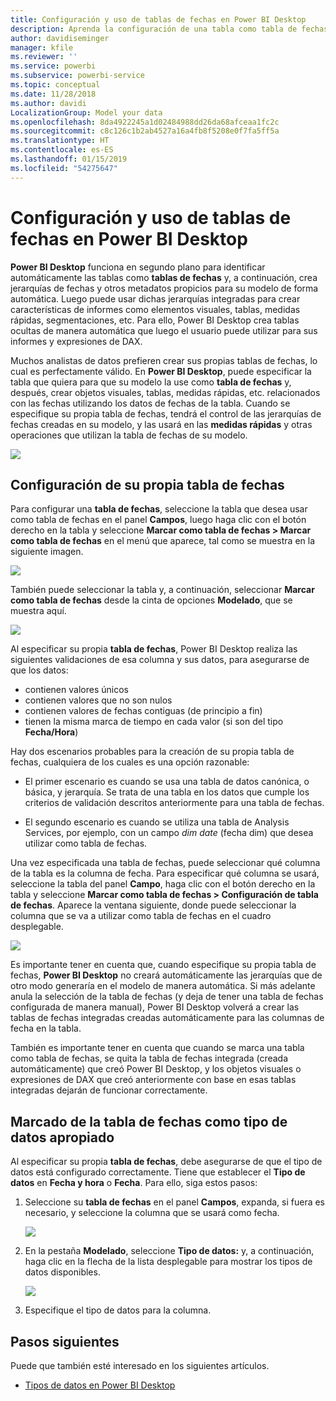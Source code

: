 ```yaml
---
title: Configuración y uso de tablas de fechas en Power BI Desktop
description: Aprenda la configuración de una tabla como tabla de fechas, y su significado, en Power BI Desktop.
author: davidiseminger
manager: kfile
ms.reviewer: ''
ms.service: powerbi
ms.subservice: powerbi-service
ms.topic: conceptual
ms.date: 11/28/2018
ms.author: davidi
LocalizationGroup: Model your data
ms.openlocfilehash: 8da4922245a1d02484988dd26da68afceaa1fc2c
ms.sourcegitcommit: c8c126c1b2ab4527a16a4fb8f5208e0f7fa5ff5a
ms.translationtype: HT
ms.contentlocale: es-ES
ms.lasthandoff: 01/15/2019
ms.locfileid: "54275647"
---
```

# <a name="set-and-use-date-tables-in-power-bi-desktop"></a>Configuración y uso de tablas de fechas en Power BI Desktop

**Power BI Desktop** funciona en segundo plano para identificar automáticamente las tablas como **tablas de fechas** y, a continuación, crea jerarquías de fechas y otros metadatos propicios para su modelo de forma automática. Luego puede usar dichas jerarquías integradas para crear características de informes como elementos visuales, tablas, medidas rápidas, segmentaciones, etc. Para ello, Power BI Desktop crea tablas ocultas de manera automática que luego el usuario puede utilizar para sus informes y expresiones de DAX.

Muchos analistas de datos prefieren crear sus propias tablas de fechas, lo cual es perfectamente válido. En **Power BI Desktop**, puede especificar la tabla que quiera para que su modelo la use como **tabla de fechas** y, después, crear objetos visuales, tablas, medidas rápidas, etc. relacionados con las fechas utilizando los datos de fechas de la tabla. Cuando se especifique su propia tabla de fechas, tendrá el control de las jerarquías de fechas creadas en su modelo, y las usará en las **medidas rápidas** y otras operaciones que utilizan la tabla de fechas de su modelo. 

![](media/desktop-date-tables/date-tables_01.png)

## <a name="setting-your-own-date-table"></a>Configuración de su propia tabla de fechas

Para configurar una **tabla de fechas**, seleccione la tabla que desea usar como tabla de fechas en el panel **Campos**, luego haga clic con el botón derecho en la tabla y seleccione **Marcar como tabla de fechas > Marcar como tabla de fechas** en el menú que aparece, tal como se muestra en la siguiente imagen.

![](media/desktop-date-tables/date-tables_02.png)

También puede seleccionar la tabla y, a continuación, seleccionar **Marcar como tabla de fechas** desde la cinta de opciones **Modelado**, que se muestra aquí.

![](media/desktop-date-tables/date-tables_02b.png)

Al especificar su propia **tabla de fechas**, Power BI Desktop realiza las siguientes validaciones de esa columna y sus datos, para asegurarse de que los datos:

* contienen valores únicos
* contienen valores que no son nulos
* contienen valores de fechas contiguas (de principio a fin)
* tienen la misma marca de tiempo en cada valor (si son del tipo **Fecha/Hora**)

Hay dos escenarios probables para la creación de su propia tabla de fechas, cualquiera de los cuales es una opción razonable:

* El primer escenario es cuando se usa una tabla de datos canónica, o básica, y jerarquía. Se trata de una tabla en los datos que cumple los criterios de validación descritos anteriormente para una tabla de fechas. 

* El segundo escenario es cuando se utiliza una tabla de Analysis Services, por ejemplo, con un campo *dim date* (fecha dim) que desea utilizar como tabla de fechas. 

Una vez especificada una tabla de fechas, puede seleccionar qué columna de la tabla es la columna de fecha. Para especificar qué columna se usará, seleccione la tabla del panel **Campo**, haga clic con el botón derecho en la tabla y seleccione **Marcar como tabla de fechas > Configuración de tabla de fechas**. Aparece la ventana siguiente, donde puede seleccionar la columna que se va a utilizar como tabla de fechas en el cuadro desplegable.

![](media/desktop-date-tables/date-tables_03.png)

Es importante tener en cuenta que, cuando especifique su propia tabla de fechas, **Power BI Desktop** no creará automáticamente las jerarquías que de otro modo generaría en el modelo de manera automática. Si más adelante anula la selección de la tabla de fechas (y deja de tener una tabla de fechas configurada de manera manual), Power BI Desktop volverá a crear las tablas de fechas integradas creadas automáticamente para las columnas de fecha en la tabla.

También es importante tener en cuenta que cuando se marca una tabla como tabla de fechas, se quita la tabla de fechas integrada (creada automáticamente) que creó Power BI Desktop, y los objetos visuales o expresiones de DAX que creó anteriormente con base en esas tablas integradas dejarán de funcionar correctamente. 

## <a name="marking-your-date-table-as-the-appropriate-data-type"></a>Marcado de la tabla de fechas como tipo de datos apropiado

Al especificar su propia **tabla de fechas**, debe asegurarse de que el tipo de datos está configurado correctamente. Tiene que establecer el **Tipo de datos** en **Fecha y hora** o **Fecha**. Para ello, siga estos pasos:

1. Seleccione su **tabla de fechas** en el panel **Campos**, expanda, si fuera es necesario, y seleccione la columna que se usará como fecha.
   
    ![](media/desktop-date-tables/date-tables_04.png) 

2. En la pestaña **Modelado**, seleccione **Tipo de datos:** y, a continuación, haga clic en la flecha de la lista desplegable para mostrar los tipos de datos disponibles.

    ![](media/desktop-date-tables/date-tables_05.png)

3. Especifique el tipo de datos para la columna. 


## <a name="next-steps"></a>Pasos siguientes

Puede que también esté interesado en los siguientes artículos.

* [Tipos de datos en Power BI Desktop](desktop-data-types.md)

 